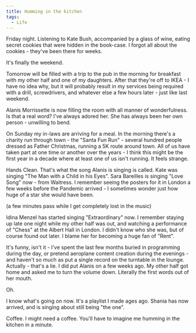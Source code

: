```yaml
---
title: Humming in the kitchen
tags:
  - Life
---
```


Friday night. Listening to Kate Bush, accompanied by a glass of wine, eating secret cookies that were hidden in the book-case. I forgot all about the cookies - they've been there for weeks.

It's finally the weekend.

Tomorrow will be filled with a trip to the pub in the morning for breakfast with my other half and one of my daughters. After that they're off to IKEA - I have no idea why, but it will probably result in my services being required with a drill, screwdrivers, and whatever else a few hours later - just like last weekend.

Alanis Morrissette is now filling the room with all manner of wonderfulness. Is that a real word? I've always adored her. She has always been her own person - unwilling to bend.

On Sunday my in-laws are arriving for a meal. In the morning there's a charity run through town - the "Santa Fun Run" - several hundred people dressed as Father Christmas, running a 5K route around town. All of us have taken part at one time or another over the years - I think this might be the first year in a decade where at least one of us isn't running. It feels strange.

Hands Clean. That's what the song Alanis is singing is called. Kate was singing "The Man with a Child in his Eyes". Sara Bareilles is singing "Love Song" now - from Waitress. I remember seeing the posters for it in London a few weeks before the Pandemic arrived - I sometimes wonder just how huge of a star she would have been.

(a few minutes pass while I get completely lost in the music)

Idina Menzel has started singing "Extraordinary" now. I remember staying up late one night while my other half was out, and watching a performance of "Chess" at the Albert Hall in London. I didn't know who she was, but of course found out later. I blame her for becoming a huge fan of "Rent".

It's funny, isn't it - I've spent the last few months buried in programming during the day, or pretend aeroplane content creation during the evenings - and haven't so much as put a single record on the turntable in the lounge. Actually - that's a lie. I did put Alanis on a few weeks ago. My other half got home and asked me to turn the volume down. Literally the first words out of her mouth.

Oh.

I know what's going on now. It's a playlist I made ages ago. Shania has now arrived, and is singing about still being "the one".

Coffee. I might need a coffee. You'll have to imagine me humming in the kitchen in a minute.